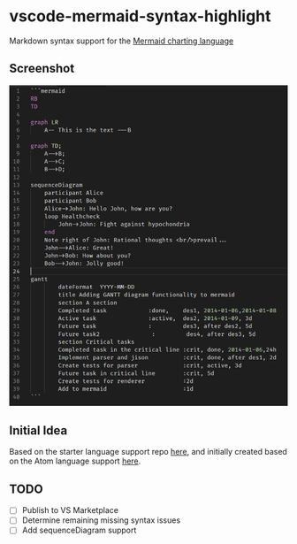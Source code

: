 # vscode-mermaid-syntax-highlight
Markdown syntax support for the [Mermaid charting language](https://github.com/knsv/mermaid)

## Screenshot

![Screenshot](/images/screenshot.png?raw=true)

## Initial Idea

Based on the starter language support repo [here](https://github.com/mjbvz/vscode-fenced-code-block-grammar-injection-example), and initially created based on the Atom language support [here](https://github.com/ytisf/language-mermaid).

## TODO

- [ ] Publish to VS Marketplace
- [ ] Determine remaining missing syntax issues
- [ ] Add sequenceDiagram support
